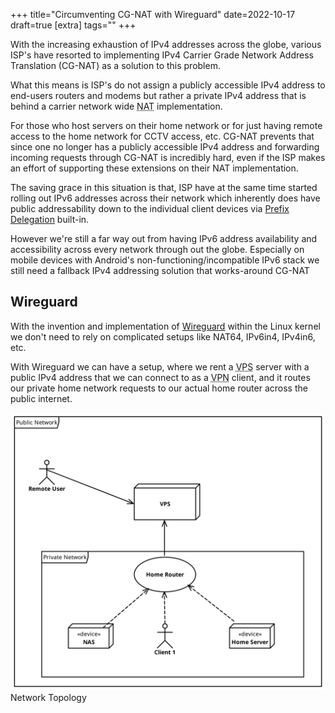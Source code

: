 +++
title="Circumventing CG-NAT with Wireguard"
date=2022-10-17
draft=true
[extra]
tags=""
+++

With the increasing exhaustion of IPv4 addresses across the globe, various
ISP's have resorted to implementing IPv4 Carrier Grade Network Address
Translation (CG-NAT) as a solution to this problem.

What this means is ISP's do not assign a publicly accessible IPv4 address to
end-users routers and modems but rather a private IPv4 address that is behind
a carrier network wide <abbr title="Network Address Translation">NAT</abbr> implementation.

<!-- more -->

For those who host servers on their home network or for just having remote
access to the home network for CCTV access, etc. CG-NAT prevents that since
one no longer has a publicly accessible IPv4 address and forwarding incoming
requests through CG-NAT is incredibly hard, even if the ISP makes an effort
of supporting these extensions on their NAT implementation.

The saving grace in this situation is that, ISP have at the same time started
rolling out IPv6 addresses across their network which inherently does have
public addressability down to the individual client devices via [Prefix
Delegation][1] built-in.

However we're still a far way out from having IPv6 address availability and
accessibility across every network through out the globe. Especially on mobile
devices with Android's non-functioning/incompatible IPv6 stack we still need a
fallback IPv4 addressing solution that works-around CG-NAT

## Wireguard

With the invention and implementation of [Wireguard][2] within the Linux kernel we
don't need to rely on complicated setups like NAT64, IPv6in4, IPv4in6, etc.

With Wireguard we can have a setup, where we rent a <abbr title="Virtual Private Server">VPS</abbr> server with a public
IPv4 address that we can connect to as a <abbr title="Virtual Private Network">VPN</abbr> client,
and it routes our private home network requests to our actual home router across the public
internet.

<img src="wireguard-vps.svg">Network Topology</img>


[1]: https://en.wikipedia.org/wiki/Prefix_delegation
[2]: https://www.wireguard.com/
